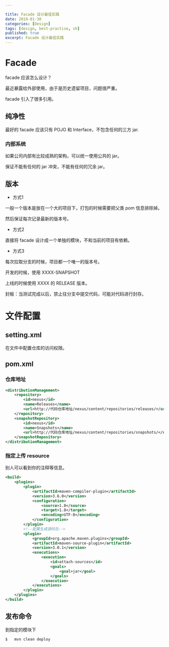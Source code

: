 ```yaml
---

title: Facade 设计最佳实践
date: 2019-01-30
categories: [Design]
tags: [design, best-practise, sh]
published: true
excerpt: Facade 设计最佳实践
---
```


# Facade 

facade 应该怎么设计？

最近暴露给外部使用，由于是历史遗留项目，问题很严重。

facade 引入了很多引用。

## 纯净性

最好的 facade 应该只有 POJO 和 Interface，不包含任何的三方 jar.

### 内部系统

如果公司内部有比较成熟的架构，可以统一使用公共的 jar。

保证不能有任何的 jar 冲突，不能有任何的冗余 jar。

## 版本

- 方式1

一般一个版本是放在一个大的项目下，打包的时候需要把父类 pom 信息排除掉。

然后保证每次记录最新的版本号。

- 方式2

直接将 facade 设计成一个单独的模块，不和当前的项目有依赖。

- 方式3

每次拉取分支的时候，项目都一个唯一的版本号。

开发的时候，使用 XXXX-SNAPSHOT

上线的时候使用 XXXX 的 RELEASE 版本。

封板：当测试完成以后，禁止往分支中提交代码，可能对代码进行封存。

# 文件配置

## setting.xml

在文件中配置仓库的访问权限。

## pom.xml

### 仓库地址

```xml
<distributionManagement>
    <repository>
        <id>nexus</id>
        <name>Releases</name>
        <url>http://代码仓库地址/nexus/content/repositories/releases/</url>
    </repository>
    <snapshotRepository>
        <id>nexus</id>
        <name>Snapshots</name>
        <url>http://代码仓库地址/nexus/content/repositories/snapshots/</url>
    </snapshotRepository>
</distributionManagement>
```

### 指定上传 resource 

别人可以看到你的注释等信息。

```xml
<build>
    <plugins>
        <plugin>
            <artifactId>maven-compiler-plugin</artifactId>
            <version>3.6.0</version>
            <configuration>
                <source>1.8</source>
                <target>1.8</target>
                <encoding>UTF-8</encoding>
            </configuration>
        </plugin>
        <!--配置生成源码包-->
        <plugin>
            <groupId>org.apache.maven.plugins</groupId>
            <artifactId>maven-source-plugin</artifactId>
            <version>3.0.1</version>
            <executions>
                <execution>
                    <id>attach-sources</id>
                    <goals>
                        <goal>jar</goal>
                    </goals>
                </execution>
            </executions>
        </plugin>
    </plugins>
</build>
```

## 发布命令

到指定的模块下

```
$   mvn clean deploy
```

